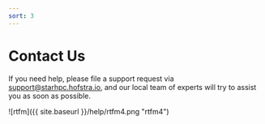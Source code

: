 ```yaml
---
sort: 3
---
```


# Contact Us

If you need help, please file a support request via <support@starhpc.hofstra.io>,
and our local team of experts will try to assist you as soon as possible.

<!-- ![rtfm]({{ site.baseurl }}/help/rtfm.png "rtfm") -->
<!-- ![rtfm]({{ site.baseurl }}/help/rtfm2.png "rtfm2") -->
<!-- ![rtfm]({{ site.baseurl }}/help/rtfm3.png "rtfm3") -->
![rtfm]({{ site.baseurl }}/help/rtfm4.png "rtfm4")